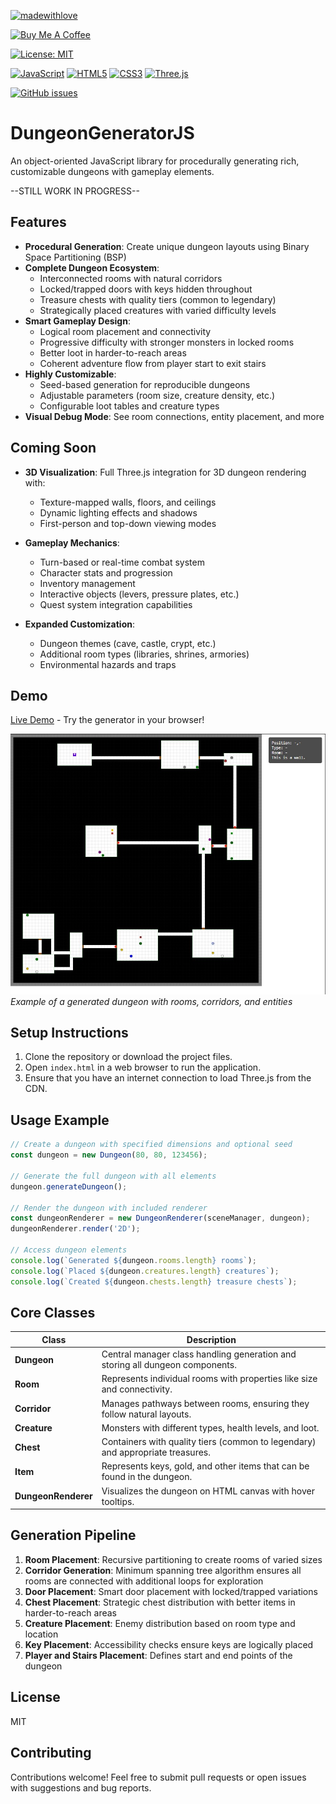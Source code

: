 [![madewithlove](https://img.shields.io/badge/made_with-%E2%9D%A4-red?style=for-the-badge&labelColor=orange)](https://github.com/armysarge/DungeonGeneratorJS)

[![Buy Me A Coffee](https://img.shields.io/badge/Buy%20Me%20A%20Coffee-Donate-brightgreen?logo=buymeacoffee)](https://www.buymeacoffee.com/armysarge)

[![License: MIT](https://img.shields.io/badge/License-MIT-blue.svg)](https://opensource.org/licenses/MIT)

[![JavaScript](https://img.shields.io/badge/JavaScript-ES6+-yellow.svg)](https://www.javascript.com/)
[![HTML5](https://img.shields.io/badge/HTML5-5+-orange.svg)](https://www.w3schools.com/html/)
[![CSS3](https://img.shields.io/badge/CSS3-3+-blue.svg)](https://www.w3schools.com/css/)
[![Three.js](https://img.shields.io/badge/Three.js-0.174.0-blue.svg)](https://threejs.org/)

[![GitHub issues](https://img.shields.io/github/issues/armysarge/MythicForge)](https://github.com/armysarge/DungeonGeneratorJS/issues)

# DungeonGeneratorJS

An object-oriented JavaScript library for procedurally generating rich, customizable dungeons with gameplay elements.

--STILL WORK IN PROGRESS--

## Features

- **Procedural Generation**: Create unique dungeon layouts using Binary Space Partitioning (BSP)
- **Complete Dungeon Ecosystem**:
  - Interconnected rooms with natural corridors
  - Locked/trapped doors with keys hidden throughout
  - Treasure chests with quality tiers (common to legendary)
  - Strategically placed creatures with varied difficulty levels
- **Smart Gameplay Design**:
  - Logical room placement and connectivity
  - Progressive difficulty with stronger monsters in locked rooms
  - Better loot in harder-to-reach areas
  - Coherent adventure flow from player start to exit stairs
- **Highly Customizable**:
  - Seed-based generation for reproducible dungeons
  - Adjustable parameters (room size, creature density, etc.)
  - Configurable loot tables and creature types
- **Visual Debug Mode**: See room connections, entity placement, and more

## Coming Soon

- **3D Visualization**: Full Three.js integration for 3D dungeon rendering with:
  - Texture-mapped walls, floors, and ceilings
  - Dynamic lighting effects and shadows
  - First-person and top-down viewing modes

- **Gameplay Mechanics**:
  - Turn-based or real-time combat system
  - Character stats and progression
  - Inventory management
  - Interactive objects (levers, pressure plates, etc.)
  - Quest system integration capabilities

- **Expanded Customization**:
  - Dungeon themes (cave, castle, crypt, etc.)
  - Additional room types (libraries, shrines, armories)
  - Environmental hazards and traps

## Demo

[Live Demo](https://armysarge.co.za/DungeonGeneratorJS/index.html) - Try the generator in your browser!

![Dungeon 2D Example](2dscreenshot.jpg)
*Example of a generated dungeon with rooms, corridors, and entities*

## Setup Instructions
1. Clone the repository or download the project files.
2. Open `index.html` in a web browser to run the application.
3. Ensure that you have an internet connection to load Three.js from the CDN.

## Usage Example

```javascript
// Create a dungeon with specified dimensions and optional seed
const dungeon = new Dungeon(80, 80, 123456);

// Generate the full dungeon with all elements
dungeon.generateDungeon();

// Render the dungeon with included renderer
const dungeonRenderer = new DungeonRenderer(sceneManager, dungeon);
dungeonRenderer.render('2D');

// Access dungeon elements
console.log(`Generated ${dungeon.rooms.length} rooms`);
console.log(`Placed ${dungeon.creatures.length} creatures`);
console.log(`Created ${dungeon.chests.length} treasure chests`);
```

## Core Classes

| Class | Description |
|-------|-------------|
| **Dungeon** | Central manager class handling generation and storing all dungeon components. |
| **Room** | Represents individual rooms with properties like size and connectivity. |
| **Corridor** | Manages pathways between rooms, ensuring they follow natural layouts. |
| **Creature** | Monsters with different types, health levels, and loot. |
| **Chest** | Containers with quality tiers (common to legendary) and appropriate treasures. |
| **Item** | Represents keys, gold, and other items that can be found in the dungeon. |
| **DungeonRenderer** | Visualizes the dungeon on HTML canvas with hover tooltips. |

## Generation Pipeline

1. **Room Placement**: Recursive partitioning to create rooms of varied sizes
2. **Corridor Generation**: Minimum spanning tree algorithm ensures all rooms are connected with additional loops for exploration
3. **Door Placement**: Smart door placement with locked/trapped variations
4. **Chest Placement**: Strategic chest distribution with better items in harder-to-reach areas
5. **Creature Placement**: Enemy distribution based on room type and location
6. **Key Placement**: Accessibility checks ensure keys are logically placed
7. **Player and Stairs Placement**: Defines start and end points of the dungeon

## License

MIT

## Contributing

Contributions welcome! Feel free to submit pull requests or open issues with suggestions and bug reports.